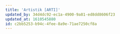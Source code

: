 ```yaml
---
title: 'Artistik [ARTI]'
updated_by: 34d4dc92-ec1a-4900-9a81-ed8dd8606f23
updated_at: 1610545880
id: c2bb5253-b94c-4fee-8a9e-71ae7250cf8a
---
```

